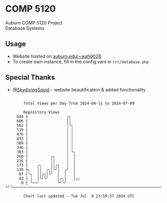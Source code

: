# COMP 5120
Auburn COMP 5120 Project  
Database Systems

## Usage
- Website hosted on [auburn.edu/~wah0028](https://webhome.auburn.edu/~wah0028/)
- To create own instance, fill in the config vars in `src/database.php`

## Special Thanks
- [@SkydivingSquid](https://github.com/SkydivingSquid) - website beautification & added functionality

```

        Total Views per Day from 2024-04-11 to 2024-07-09

        Repository Views
     649 ┼                 ╭╮
     606 ┤                 ││
     562 ┤                 │╰╮
     519 ┤                 │ │
     476 ┤                 │ │
     433 ┤                 │ │
     389 ┤                 │ │
     346 ┤                 │ │
     303 ┤                 │ ╰╮
     260 ┤          ╭╮     │  │
     216 ┤          ││     │  │
     173 ┤    ╭╮    ││╭╮   │  │
     130 ┼╮   ││  ╭╮│╰╯│  ╭╯  │
      87 ┤╰╮  ││╭╮│╰╯  │  │   │
      43 ┤ │  │╰╯╰╯    │╭╮│   │╭╮
       0 ┤ ╰──╯        ╰╯╰╯   ╰╯╰──────────────────────────────────────────────────────────────────

        Chart last updated - Tue Jul  9 23:59:37 2024 UTC
        
```
